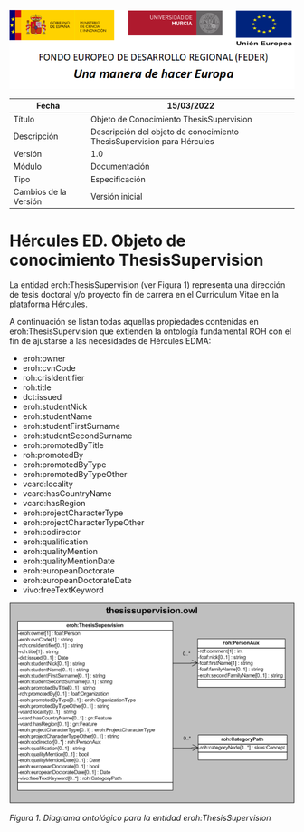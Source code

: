 ![](../../Docs/media/CabeceraDocumentosMD.png)

| Fecha         | 15/03/2022                                                   |
| ------------- | ------------------------------------------------------------ |
|Título|Objeto de Conocimiento ThesisSupervision| 
|Descripción|Descripción del objeto de conocimiento ThesisSupervision para Hércules|
|Versión|1.0|
|Módulo|Documentación|
|Tipo|Especificación|
|Cambios de la Versión|Versión inicial|

# Hércules ED. Objeto de conocimiento ThesisSupervision

La entidad eroh:ThesisSupervision (ver Figura 1) representa una dirección de tesis doctoral y/o proyecto fin de carrera en el Curriculum Vitae en la plataforma Hércules.

A continuación se listan todas aquellas propiedades contenidas en eroh:ThesisSupervision que extienden la ontología fundamental ROH con el fin de ajustarse a las necesidades de Hércules EDMA:

- eroh:owner
- eroh:cvnCode
- roh:crisIdentifier
- roh:title
- dct:issued
- eroh:studentNick
- eroh:studentName
- eroh:studentFirstSurname
- eroh:studentSecondSurname
- eroh:promotedByTitle
- roh:promotedBy
- eroh:promotedByType
- eroh:promotedByTypeOther
- vcard:locality
- vcard:hasCountryName
- vcard:hasRegion
- eroh:projectCharacterType
- eroh:projectCharacterTypeOther
- eroh:codirector
- eroh:qualification
- eroh:qualityMention
- eroh:qualityMentionDate
- eroh:europeanDoctorate
- eroh:europeanDoctorateDate
- vivo:freeTextKeyword


![](../../Docs/media/ObjetosDeConocimiento/ThesisSupervision.png)

*Figura 1. Diagrama ontológico para la entidad eroh:ThesisSupervision*
